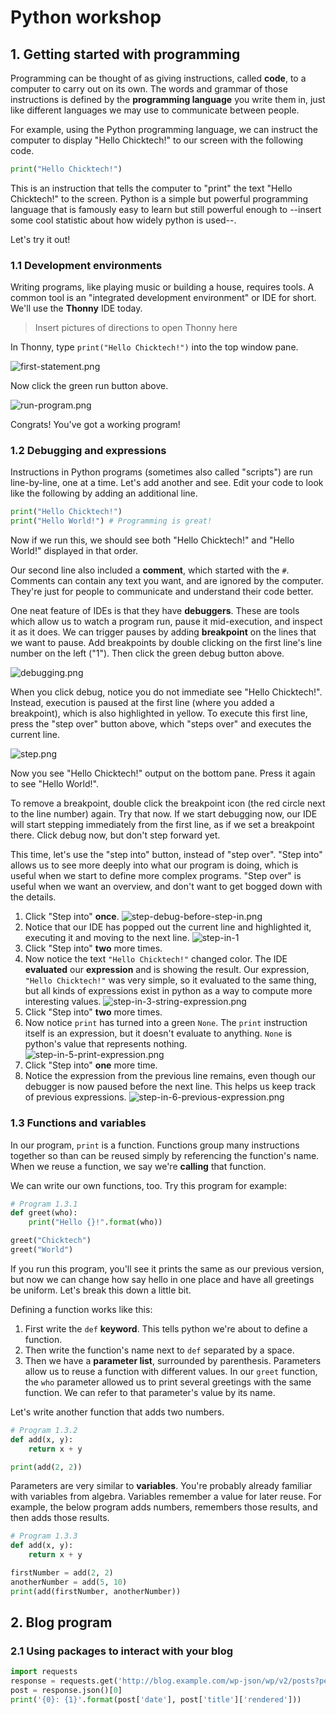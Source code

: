 # Python workshop

## 1. Getting started with programming

Programming can be thought of as giving instructions, called **code**, to a computer to carry out on
its own. The words and grammar of those instructions is defined by the **programming language** you 
write them in, just like different languages we may use to communicate between people.

For example, using the Python programming language, we can instruct the computer to display "Hello 
Chicktech!" to our screen with the following code.

```python
print("Hello Chicktech!")
```

This is an instruction that tells the computer to "print" the text "Hello Chicktech!" to the 
screen. Python is a simple but powerful programming language that is famously easy to learn but 
still powerful enough to --insert some cool statistic about how widely python is used--.

Let's try it out!

### 1.1 Development environments

Writing programs, like playing music or building a house, requires tools. A common tool is an 
"integrated development environment" or IDE for short. We'll use the **Thonny** IDE today.

> Insert pictures of directions to open Thonny here

In Thonny, type `print("Hello Chicktech!")` into the top window pane.

![first-statement.png](first-statement.png)

Now click the green run button above.

![run-program.png](run-program.png)

Congrats! You've got a working program!

### 1.2 Debugging and expressions

Instructions in Python programs (sometimes also called "scripts") are run line-by-line, one at a 
time. Let's add another and see. Edit your code to look like the following by adding an additional
line.

```python
print("Hello Chicktech!")
print("Hello World!") # Programming is great!
``` 

Now if we run this, we should see both "Hello Chicktech!" and "Hello World!" displayed in that 
order.

Our second line also included a **comment**, which started with the `#`. Comments can contain any 
text you want, and are ignored by the computer. They're just for people to communicate and 
understand their code better.

One neat feature of IDEs is that they have **debuggers**. These are tools which allow us to watch a
program run, pause it mid-execution, and inspect it as it does. We can trigger pauses by adding
**breakpoint** on the lines that we want to pause. Add breakpoints by double clicking on the first
line's line number on the left ("1"). Then click the green debug button above.  

![debugging.png](debugging.png)

When you click debug, notice you do not immediate see "Hello Chicktech!". Instead, execution is
paused at the first line (where you added a breakpoint), which is also highlighted in yellow. To 
execute this first line, press the "step over" button above, which "steps over" and executes 
the current line.

![step.png](step.png)

Now you see "Hello Chicktech!" output on the bottom pane. Press it again to see "Hello World!".

To remove a breakpoint, double click the breakpoint icon (the red circle next to the line number)
again. Try that now. If we start debugging now, our IDE will start stepping immediately from the 
first line, as if we set a breakpoint there. Click debug now, but don't step forward yet.

This time, let's use the "step into" button, instead of "step over". "Step into" allows us to see 
more deeply into what our program is doing, which is useful when we start to define more complex 
programs. "Step over" is useful when we want an overview, and don't want to get bogged down with 
the details.

1. Click "Step into" **once**.
   ![step-debug-before-step-in.png](start-debug-before-step-in.png)
2. Notice that our IDE has popped out the current line and highlighted it, executing it and moving 
   to the next line.
   ![step-in-1](step-in-1.png)
3. Click "Step into" **two** more times.
4. Now notice the text `"Hello Chicktech!"` changed color. The IDE **evaluated** our **expression**
   and is showing the result. Our expression, `"Hello Chicktech!"` was very simple, so it evaluated 
   to the same thing, but all kinds of expressions exist in python as a way to compute more 
   interesting values.
   ![step-in-3-string-expression.png](step-in-3-string-expression.png)
5. Click "Step into" **two** more times. 
6. Now notice `print` has turned into a green `None`. The `print` instruction itself is an 
   expression, but it doesn't evaluate to anything. `None` is python's value that represents nothing.
   ![step-in-5-print-expression.png](step-in-5-print-expression.png)
7. Click "Step into" **one** more time. 
8. Notice the expression from the previous line remains, even though our debugger is now paused 
   before the next line. This helps us keep track of previous expressions. 
   ![step-in-6-previous-expression.png](step-in-6-previous-expression.png)

### 1.3 Functions and variables

In our program, `print` is a function. Functions group many instructions together so than can
be reused simply by referencing the function's name. When we reuse a function, we say we're 
**calling** that function. 

We can write our own functions, too. Try this program for example:

```python
# Program 1.3.1
def greet(who):
    print("Hello {}!".format(who))

greet("Chicktech")    
greet("World")
```

If you run this program, you'll see it prints the same as our previous version, but now we can 
change how say hello in one place and have all greetings be uniform. Let's break this down a little 
bit.

Defining a function works like this:

1. First write the `def` **keyword**. This tells python we're about to define a function.
2. Then write the function's name next to `def` separated by a space.
3. Then we have a **parameter list**, surrounded by parenthesis. Parameters allow us to reuse a 
function with different values. In our `greet` function, the `who` parameter allowed us to print 
several greetings with the same function. We can refer to that parameter's value by its name.

Let's write another function that adds two numbers.

```python
# Program 1.3.2
def add(x, y):
    return x + y

print(add(2, 2))
```

Parameters are very similar to **variables**. You're probably already familiar with variables from
algebra. Variables remember a value for later reuse. For example, the below program adds numbers,
remembers those results, and then adds those results.

```python
# Program 1.3.3
def add(x, y):
    return x + y

firstNumber = add(2, 2)
anotherNumber = add(5, 10)
print(add(firstNumber, anotherNumber))
```

## 2. Blog program

### 2.1 Using packages to interact with your blog

```python
import requests
response = requests.get('http://blog.example.com/wp-json/wp/v2/posts?per_page=1')
post = response.json()[0]
print('{0}: {1}'.format(post['date'], post['title']['rendered']))
```




